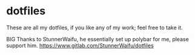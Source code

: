 # dotfiles

These are all my dotfiles, if you like any of my work; feel free to take it.

BIG Thanks to StunnerWaifu, he essentially set up polybar for me, please support him.
https://www.gitlab.com/StunnerWaifu/dotfiles
